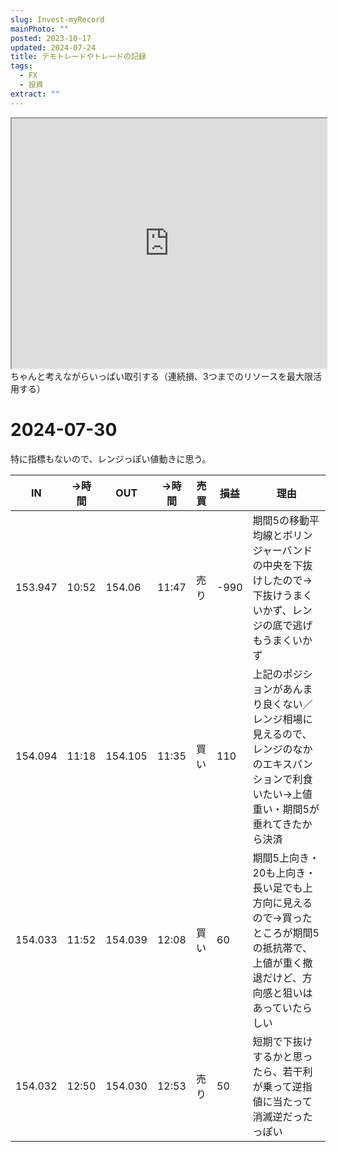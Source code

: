 ```yaml
---
slug: Invest-myRecord
mainPhoto: ""
posted: 2023-10-17
updated: 2024-07-24
title: デモトレードやトレードの記録
tags:
  - FX
  - 投資
extract: ""
---
```

<iframe src="https://docs.google.com/spreadsheets/d/1caBkYnxcjxqnboEa1UE3p33CXSxBzqYcYIiTXhL-DcU/edit?usp=editing" width="100%" height="400"></iframe>
ちゃんと考えながらいっぱい取引する（連続損、3つまでのリソースを最大限活用する）

# 2024-07-30

特に指標もないので、レンジっぽい値動きに思う。

| IN      | →時間   | OUT     | →時間   | 売買  | 損益   | 理由                                                                      |
| ------- | ----- | ------- | ----- | --- | ---- | ----------------------------------------------------------------------- |
| 153.947 | 10:52 | 154.06  | 11:47 | 売り  | -990 | 期間5の移動平均線とボリンジャーバンドの中央を下抜けしたので→下抜けうまくいかず、レンジの底で逃げもうまくいかず                |
| 154.094 | 11:18 | 154.105 | 11:35 | 買い  | 110  | 上記のポジションがあんまり良くない／レンジ相場に見えるので、レンジのなかのエキスパンションで利食いたい→上値重い・期間5が垂れてきたから決済  |
| 154.033 | 11:52 | 154.039 | 12:08 | 買い  | 60   | 期間5上向き・20も上向き・長い足でも上方向に見えるので→買ったところが期間5の抵抗帯で、上値が重く撤退だけど、方向感と狙いはあっていたらしい |
| 154.032 | 12:50 | 154.030 | 12:53 | 売り  | 50   | 短期で下抜けするかと思ったら、若干利が乗って逆指値に当たって消滅逆だったっぽい                                 |
